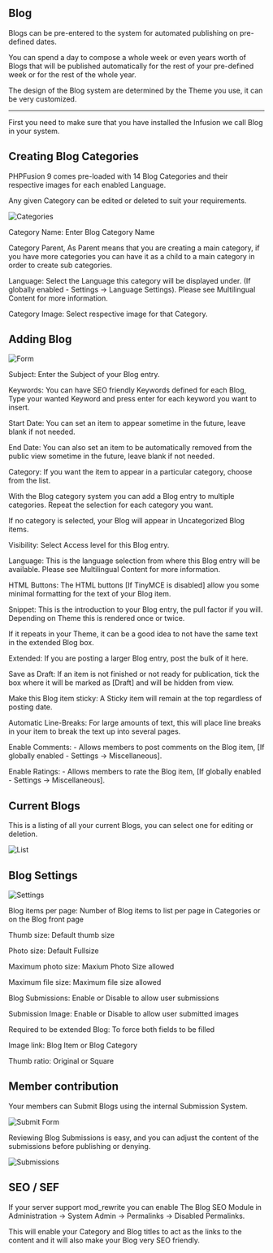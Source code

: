 ## Blog

Blogs can be pre-entered to the system for automated publishing on pre-defined dates.

You can spend a day to compose a whole week or even years worth of Blogs that will be published automatically for the rest of your pre-defined week or for the rest of the whole year.

The design of the Blog system are determined by the Theme you use, it can be very customized.

---

First you need to make sure that you have installed the Infusion we call Blog in your system.

## Creating Blog Categories

PHPFusion 9 comes pre-loaded with 14 Blog Categories and their respective images for each enabled Language.

Any given Category can be edited or deleted to suit your requirements.

![Categories](../../assets/content_admin/blog/categories.png)

Category Name: Enter Blog Category Name

Category Parent, As Parent means that you are creating a main category, if you have more categories you can have it as a child to a main category in order to create sub categories.

Language: Select the Language this category will be displayed under. (If globally enabled - Settings -> Language Settings). Please see Multilingual Content for more information.

Category Image: Select respective image for that Category.

## Adding Blog

![Form](../../assets/content_admin/blog/form.png)


Subject: Enter the Subject of your Blog entry.

Keywords: You can have SEO friendly Keywords defined for each Blog, Type your wanted Keyword and press enter for each keyword you want to insert.

Start Date: You can set an item to appear sometime in the future, leave blank if not needed.

End Date: You can also set an item to be automatically removed from the public view sometime in the future, leave blank if not needed.

Category: If you want the item to appear in a particular category, choose from the list.

With the Blog category system you can add a Blog entry to multiple categories. Repeat the selection for each category you want.

If no category is selected, your Blog will appear in Uncategorized Blog items.

Visibility: Select Access level for this Blog entry.

Language: This is the language selection from where this Blog entry will be available. Please see Multilingual Content for more information.

HTML Buttons: The HTML buttons [If TinyMCE is disabled] allow you some minimal formatting for the text of your Blog item.

Snippet: This is the introduction to your Blog entry, the pull factor if you will. Depending on Theme this is rendered once or twice.

If it repeats in your Theme, it can be a good idea to not have the same text in the extended Blog box.

Extended: If you are posting a larger Blog entry, post the bulk of it here.

Save as Draft: If an item is not finished or not ready for publication, tick the box where it will be marked as [Draft] and will be hidden from view.

Make this Blog item sticky: A Sticky item will remain at the top regardless of posting date.

Automatic Line-Breaks: For large amounts of text, this will place line breaks in your item to break the text up into several pages.

Enable Comments: - Allows members to post comments on the Blog item, [If globally enabled - Settings -> Miscellaneous].

Enable Ratings: - Allows members to rate the Blog item, [If globally enabled - Settings -> Miscellaneous].

## Current Blogs

This is a listing of all your current Blogs, you can select one for editing or deletion.

![List](../../assets/content_admin/blog/list.png)

## Blog Settings

![Settings](../../assets/content_admin/blog/settings.png)

Blog items per page: Number of Blog items to list per page in Categories or on the Blog front page

Thumb size: Default thumb size

Photo size: Default Fullsize

Maximum photo size: Maxium Photo Size allowed

Maximum file size: Maximum file size allowed

Blog Submissions: Enable or Disable to allow user submissions

Submission Image: Enable or Disable to allow user submitted images

Required to be extended Blog: To force both fields to be filled

Image link: Blog Item or Blog Category

Thumb ratio: Original or Square

## Member contribution

Your members can Submit Blogs using the internal Submission System.

![Submit Form](../../assets/content_admin/blog/submit_form.png)

Reviewing Blog Submissions is easy, and you can adjust the content of the submissions before publishing or denying.

![Submissions](../../assets/content_admin/blog/submission.png)

## SEO / SEF

If your server support mod_rewrite you can enable The Blog SEO Module in Administration -> System Admin -> Permalinks -> Disabled Permalinks.

This will enable your Category and Blog titles to act as the links to the content and it will also make your Blog very SEO friendly.
